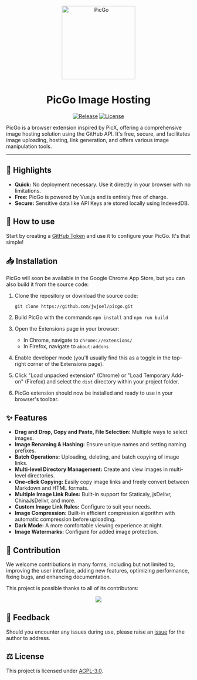<p align="center">
  <a href="https://github.com/jwjoel/PicGo" >
    <img width="200" alt="PicGo" src="https://cdn.staticaly.com/gh/jwjoel/images-hosting@main/20230521/logo.4hkvjfbcwn80.png">
  </a>
</p>

<h1 align="center"> PicGo Image Hosting </h1>

<p align="center">
  <a href="https://github.com/jwjoel/PicGo/releases"><img src="https://img.shields.io/github/release/jwjoel/PicGo.svg" alt="Release"></a>
  <a href="https://github.com/jwjoel/PicGo/blob/main/LICENSE.md"><img src="https://img.shields.io/github/license/jwjoel/PicGo.svg" alt="License"></a>
</p>

PicGo is a browser extension inspired by PicX, offering a comprehensive image hosting solution using the GitHub API. It's free, secure, and facilitates image uploading, hosting, link generation, and offers various image manipulation tools.

---

## :star2: Highlights

- **Quick:** No deployment necessary. Use it directly in your browser with no limitations.
- **Free:** PicGo is powered by Vue.js and is entirely free of charge.
- **Secure:** Sensitive data like API Keys are stored locally using IndexedDB.

## :book: How to use

Start by creating a [GitHub Token](https://github.com/settings/tokens/new) and use it to configure your PicGo. It's that simple!

## :inbox_tray: Installation

PicGo will soon be available in the Google Chrome App Store, but you can also build it from the source code:

1. Clone the repository or download the source code:

    ```
    git clone https://github.com/jwjoel/picgo.git
    ```

2. Build PicGo with the commands `npm install` and `npm run build`

3. Open the Extensions page in your browser:

    - In Chrome, navigate to `chrome://extensions/`
    - In Firefox, navigate to `about:addons`

4. Enable developer mode (you'll usually find this as a toggle in the top-right corner of the Extensions page).

5. Click "Load unpacked extension" (Chrome) or "Load Temporary Add-on" (Firefox) and select the `dist` directory within your project folder.

6. PicGo extension should now be installed and ready to use in your browser's toolbar.

## :sparkles: Features

- **Drag and Drop, Copy and Paste, File Selection:** Multiple ways to select images.
- **Image Renaming & Hashing:** Ensure unique names and setting naming prefixes.
- **Batch Operations:** Uploading, deleting, and batch copying of image links.
- **Multi-level Directory Management:** Create and view images in multi-level directories.
- **One-click Copying:** Easily copy image links and freely convert between Markdown and HTML formats.
- **Multiple Image Link Rules:** Built-in support for Staticaly, jsDelivr, ChinaJsDelivr, and more.
- **Custom Image Link Rules:** Configure to suit your needs.
- **Image Compression:** Built-in efficient compression algorithm with automatic compression before uploading.
- **Dark Mode:** A more comfortable viewing experience at night.
- **Image Watermarks:** Configure for added image protection.

## :handshake: Contribution

We welcome contributions in many forms, including but not limited to, improving the user interface, adding new features, optimizing performance, fixing bugs, and enhancing documentation.

This project is possible thanks to all of its contributors:

<p align="center">
  <a href="https://github.com/jwjoel/PicGo/graphs/contributors">
    <img src="https://contrib.rocks/image?repo=jwjoel/PicGo" />
  </a>
</p>

## :speech_balloon: Feedback

Should you encounter any issues during use, please raise an [issue](https://github.com/jwjoel/picgo/issues) for the author to address.

## :balance_scale: License

This project is licensed under [AGPL-3.0](https://github.com/jwjoel/picgo/blob/master/LICENSE).

